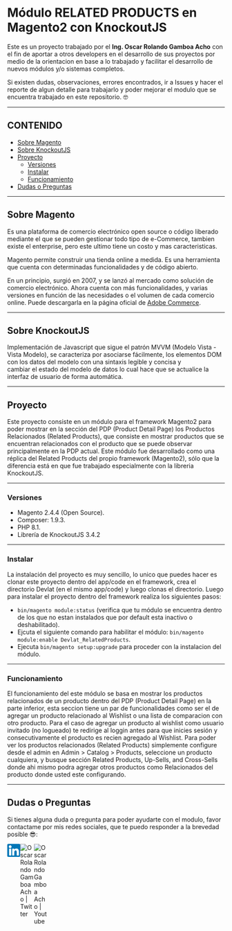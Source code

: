 # Módulo RELATED PRODUCTS en Magento2 con KnockoutJS

Este es un proyecto trabajado por el **Ing. Oscar Rolando Gamboa Acho** con el fin de aportar a otros developers en el desarrollo de sus proyectos por medio de la orientacion en base a lo trabajado y facilitar el desarrollo de nuevos módulos y/o sistemas completos.

Si existen dudas, observaciones, errores encontrados, ir a Issues y hacer el reporte de algun detalle para trabajarlo y poder mejorar el modulo que se encuentra trabajado en este repositorio. :nerd_face:

---

## CONTENIDO
* [Sobre Magento](#sobre-magento)
* [Sobre KnockoutJS](#sobre-knockoutjs)
* [Proyecto](#proyecto)
  * [Versiones](#versiones)
  * [Instalar](#instalar)
  * [Funcionamiento](#funcionamiento)
* [Dudas o Preguntas](#dudas-o-preguntas)
---

## Sobre Magento
Es una plataforma de comercio electrónico open source o código liberado mediante el que se pueden gestionar todo tipo de e-Commerce, tambien existe el enterprise, pero este ultimo tiene un costo y mas caracteristicas.

Magento permite construir una tienda online a medida. Es una herramienta que cuenta con determinadas funcionalidades y de código abierto.

En un principio, surgió en 2007, y se lanzó al mercado como solución de comercio electrónico. Ahora cuenta con más funcionalidades, y varias versiones en función de las necesidades o el volumen de cada comercio online.
Puede descargarla en la página oficial de [Adobe Commerce](https://business.adobe.com/la/products/magento/open-source.html).

---

## Sobre KnockoutJS
Implementación de Javascript que sigue el patrón MVVM (Modelo Vista - Vista Modelo), se caracteriza por asociarse fácilmente, los elementos DOM con los datos del modelo con una sintaxis legible y concisa y  
cambiar el estado del modelo de datos lo cual hace que se actualice la interfaz de usuario de forma automática.

---

## Proyecto
Este proyecto consiste en un módulo para el framework Magento2 para poder mostrar en la sección del PDP (Product Detail Page)  los Productos Relacionados (Related Products), que consiste en mostrar productos que se encuentran relacionados 
con el producto que se puede observar principalmente en la PDP actual.
Este módulo fue desarrollado como una réplica del Related Products del propio framework (Magento2), sólo que la diferencia está en que fue trabajado especialmente con la libreria KnockoutJS.

---

### Versiones
* Magento 2.4.4 (Open Source).
* Composer: 1.9.3.
* PHP 8.1.
* Librería de KnockoutJS 3.4.2

---

### Instalar
La instalación del proyecto es muy sencillo, lo unico que puedes hacer es clonar este proyecto dentro del app/code en el framework, crea el directorio Devlat (en el mismo app/code) y luego clonas el directorio.
Luego para instalar el proyecto dentro del framework realiza los siguientes pasos:
* ```bin/magento module:status``` (verifica que tu módulo se encuentra dentro de los que no estan instalados que por default esta inactivo o deshabilitado).
* Ejcuta el siguiente comando para habilitar el módulo: ```bin/magento module:enable Devlat_RelatedProducts```.
* Ejecuta ```bin/magento setup:upgrade``` para proceder con la instalacion del módulo.

---

### Funcionamiento
El funcionamiento del este módulo se basa en mostrar los productos relacionados de un producto dentro del PDP (Product Detail Page) en la parte inferior, esta seccion tiene un par de funcionalidades como ser el de 
agregar un producto relacionado al Wishlist o una lista de comparacion con otro producto.
Para el caso de agregar un producto al wishlist como usuario invitado (no logueado) te redirige al loggin antes para que inicies sesión y consecutivamente  el producto es recien agregado al Wishlist.
Para poder ver los productos relacionados (Related Products) simplemente configure desde el admin en Admin > Catalog > Products, seleccione un producto cualquiera, y busque sección Related Products, Up-Sells, and Cross-Sells 
donde ahi mismo podra agregar otros productos como Relacionados del producto donde usted este configurando.

---

## Dudas o Preguntas
Si tienes alguna duda o pregunta para poder ayudarte con el modulo, favor contactame por mis redes sociales, que te puedo responder a la brevedad posible :sunglasses::

  <a href="https://www.linkedin.com/in/oscarrolandogamboa/">
      <img align="left" alt="Oscar Rolando Gamboa Acho | Linkedin" width="30px" src="https://github.com/SatYu26/SatYu26/blob/master/Assets/Linkedin.svg" />
  </a> &nbsp;&nbsp;
  <a href="https://x.com/DevLatBo">
    <img align="left" alt="Oscar Rolando Gamboa Acho | Twitter" width="32px" src="https://user-images.githubusercontent.com/8138585/256154469-3d935a39-9abc-4ba6-94d4-b8e163756c27.svg" />
  </a> &nbsp;&nbsp;
  <a href="https://youtube.com/DevLatBo">
    <img align="left" alt="Oscar Rolando Gamboa Acho | Youtube" width="30px" src="https://user-images.githubusercontent.com/47686437/168548113-b3cd4206-3281-445b-b7c6-bc0a3251293d.png" />
  </a> &nbsp;&nbsp;
